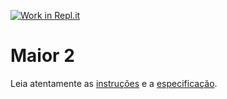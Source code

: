 [![Work in Repl.it](https://classroom.github.com/assets/work-in-replit-14baed9a392b3a25080506f3b7b6d57f295ec2978f6f33ec97e36a161684cbe9.svg)](https://classroom.github.com/online_ide?assignment_repo_id=3830069&assignment_repo_type=AssignmentRepo)
# Maior 2

Leia atentamente as [instruções](./instruções.md) e a [especificação](./especificação.md).
